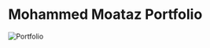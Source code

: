 # Mohammed Moataz Portfolio

![Portfolio](https://github.com/MohammedMoataz/personal-portfolio/assets/81831838/a0e7f1f2-ea21-49f4-aa7c-d9082d6be653)

